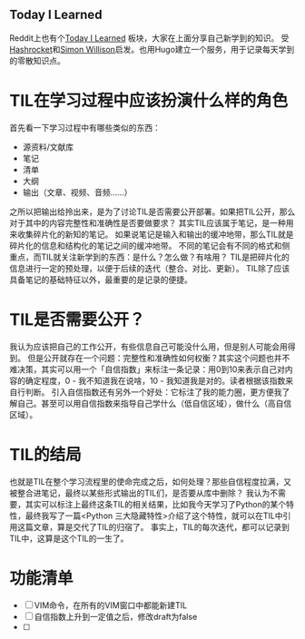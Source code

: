 Today I Learned
---
Reddit上也有个[Today I Learned](https://www.reddit.com/r/todayilearned/) 板块，大家在上面分享自己新学到的知识。
受[Hashrocket](https://til.hashrocket.com/)和[Simon Willison](https://til.simonwillison.net/)启发。也用Hugo建立一个服务，用于记录每天学到的零散知识点。

# TIL在学习过程中应该扮演什么样的角色
首先看一下学习过程中有哪些类似的东西：
* 源资料/文献库
* 笔记
* 清单
* 大纲
* 输出（文章、视频、音频……）

之所以把输出给拎出来，是为了讨论TIL是否需要公开部署。如果把TIL公开，那么对于其中的内容完整性和准确性是否要做要求？
其实TIL应该属于笔记，是一种用来收集碎片化的新知的笔记。
如果说笔记是输入和输出的缓冲地带，那么TIL就是碎片化的信息和结构化的笔记之间的缓冲地带。
不同的笔记会有不同的格式和侧重点，而TIL就关注新学到的东西：是什么？怎么做？有啥用？
TIL是把碎片化的信息进行一定的预处理，以便于后续的迭代（整合、对比、更新）。
TIL除了应该具备笔记的基础特征以外，最重要的是记录的便捷。

# TIL是否需要公开？
我认为应该把自己的工作公开，有些信息自己可能没什么用，但是别人可能会用得到。
但是公开就存在一个问题：完整性和准确性如何权衡？其实这个问题也并不难决策，其实可以用一个「自信指数」来标注一条记录：用0到10来表示自己对内容的确定程度，0 - 我不知道我在说啥，10 - 我知道我是对的。读者根据该指数来自行判断。
引入自信指数还有另外一个好处：它标注了我的能力圈，更方便我了解自己。甚至可以用自信指数来指导自己学什么（低自信区域），做什么（高自信区域）。

# TIL的结局
也就是TIL在整个学习流程里的使命完成之后，如何处理？那些自信程度拉满，又被整合进笔记，最终以某些形式输出的TIL们，是否要从库中删除？
我认为不需要，其实可以标注上最终这条TIL的相关结果，比如我今天学习了Python的某个特性，最终我写了一篇<Python 三大隐藏特性>介绍了这个特性，就可以在TIL中引用这篇文章，算是交代了TIL的归宿了。
事实上，TIL的每次迭代，都可以记录到TIL中，这算是这个TIL的一生了。

# 功能清单
* [ ] VIM命令，在所有的VIM窗口中都能新建TIL
* [ ] 自信指数上升到一定值之后，修改draft为false
* [ ] 
